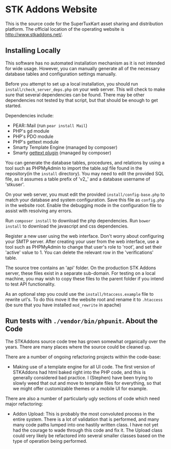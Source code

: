 STK Addons Website
==================

This is the source code for the SuperTuxKart asset sharing and distribution
platform. The official location of the operating website is http://www.stkaddons.net/.

Installing Locally
------------------

This software has no automated installation mechanism as it is not intended for wide
usage. However, you can manually generate all of the necessary database tables and
configuration settings manually.

Before you attempt to set up a local installation, you should run `install/check_server_deps.php`
on your web server. This will check to make sure that several dependencies can be found.
There may be other dependencies not tested by that script, but that should be enough to
get started.

Dependencies include:
* PEAR::Mail (run `pear install Mail`)
* PHP's gd module
* PHP's PDO module
* PHP's gettext module
* Smarty Template Engine (managed by composer)
* Smarty [gettext plugin](https://github.com/smarty-gettext/smarty-gettext) (managed by composer)

You can generate the database tables, procedures, and relations by using a tool such as
PHPMyAdmin to import the table.sql file found in the repository(in the `install` directory).
You may need to edit the provided SQL file, as it assumes a table prefix of 'v2_' and a
database username of 'stkuser'.

On your web server, you must edit the provided `install/config-base.php` to match your database
and system configuration. Save this file as `config.php` in the website root. Enable the debugging mode in
the configuration file to assist with resolving any errors.

Run `composer install` to download the php dependencies.
Run `bower install` to download the javascript and css dependencies.

Register a new user using the web interface. Don't worry about configuring your SMTP
server. After creating your user from the web interface, use a tool such as PHPMyAdmin
to change that user's role to 'root', and set their 'active' value to 1. You can delete
the relevant row in the 'verifications' table.

The source tree contains an 'api' folder. On the production STK Addons server,
these files exist in a separate sub-domain. For testing on a local machine, you
may wish to copy these files to the parent folder if you intend to test API
functionality.

As an optional step you could use the `install/htaccess.example` file to rewrite url's. To do this
move it the website root and rename it to `.htaccess` (be sure that you have installed `mod_rewrite` in apache)

Run tests with `./vendor/bin/phpunit`.
About the Code
--------------

The STKAddons source code tree has grown somewhat organically over the years. There
are many places where the source could be cleaned up.

There are a number of ongoing refactoring projects within the code-base:
* Making use of a template engine for all UI code. The first version of STKAddons had
  html baked right into the PHP code, and this is generally considered bad practice.
  I (Stephen) have been trying to slowly weed that out and move to template files for
  everything, so that we might offer customizable themes or a mobile UI for example.

There are also a number of particularly ugly sections of code which need major
refactoring:
* Addon Upload: This is probably the most convoluted process in the entire system.
  There is a lot of validation that is performed, and many many code paths lumped
  into one hastily written class. I have not yet had the courage to wade through
  this code and fix it. The Upload class could very likely be refactored into several
  smaller classes based on the type of operation being performed.
